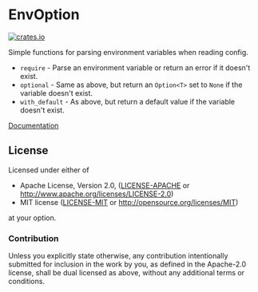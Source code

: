 # EnvOption

[![crates.io](https://img.shields.io/crates/v/envoption.svg)](https://crates.io/crates/envoption)

Simple functions for parsing environment variables when reading config.

* `require` - Parse an environment variable or return an error if it doesn't exist.
* `optional` - Same as above, but return an `Option<T>` set to `None` if the variable doesn't exist.
* `with_default` - As above, but return a default value if the variable doesn't exist.

[Documentation](https://docs.rs/envoption/)

## License

Licensed under either of

 * Apache License, Version 2.0, ([LICENSE-APACHE](LICENSE-APACHE) or http://www.apache.org/licenses/LICENSE-2.0)
 * MIT license ([LICENSE-MIT](LICENSE-MIT) or http://opensource.org/licenses/MIT)

at your option.

### Contribution

Unless you explicitly state otherwise, any contribution intentionally submitted
for inclusion in the work by you, as defined in the Apache-2.0 license, shall be dual licensed as above, without any
additional terms or conditions.

